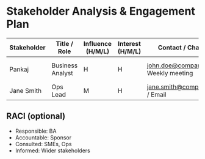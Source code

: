 # Stakeholder Analysis & Engagement Plan

| Stakeholder | Title / Role | Influence (H/M/L) | Interest (H/M/L) | Contact / Channel | Engagement Frequency | Owner | Notes |
|-------------|--------------|-------------------|------------------|-------------------|----------------------|-------|-------|
| Pankaj  | Business Analyst | H | H | john.doe@company.com / Weekly meeting | Weekly | BA Lead | Approves scope changes |
| Jane Smith | Ops Lead | M | H | jane.smith@company.com / Email | Ad-hoc | BA | Attends workshops |

## RACI (optional)
- Responsible: BA
- Accountable: Sponsor
- Consulted: SMEs, Ops
- Informed: Wider stakeholders
